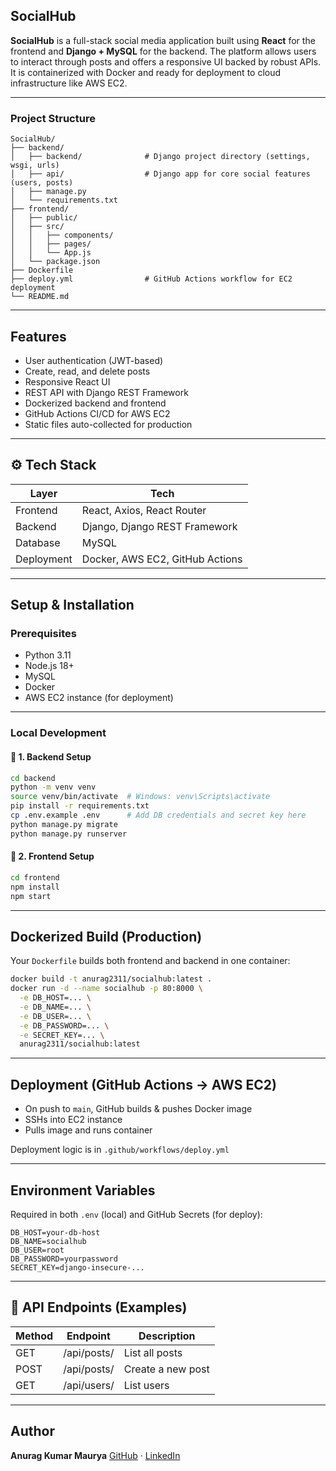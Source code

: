 ##  SocialHub

**SocialHub** is a full-stack social media application built using **React** for the frontend and **Django + MySQL** for the backend. The platform allows users to interact through posts and offers a responsive UI backed by robust APIs. It is containerized with Docker and ready for deployment to cloud infrastructure like AWS EC2.

---

###  Project Structure

```
SocialHub/
├── backend/
│   ├── backend/              # Django project directory (settings, wsgi, urls)
│   ├── api/                  # Django app for core social features (users, posts)
│   ├── manage.py
│   └── requirements.txt
├── frontend/
│   ├── public/
│   ├── src/
│   │   ├── components/
│   │   ├── pages/
│   │   └── App.js
│   └── package.json
├── Dockerfile
├── deploy.yml                # GitHub Actions workflow for EC2 deployment
└── README.md
```

---

##  Features

*  User authentication (JWT-based)
*  Create, read, and delete posts
*  Responsive React UI
*  REST API with Django REST Framework
*  Dockerized backend and frontend
*  GitHub Actions CI/CD for AWS EC2
*  Static files auto-collected for production

---

## ⚙ Tech Stack

| Layer      | Tech                            |
| ---------- | ------------------------------- |
| Frontend   | React, Axios, React Router      |
| Backend    | Django, Django REST Framework   |
| Database   | MySQL                           |
| Deployment | Docker, AWS EC2, GitHub Actions |

---

##  Setup & Installation

### Prerequisites

* Python 3.11
* Node.js 18+
* MySQL
* Docker
* AWS EC2 instance (for deployment)

---

###  Local Development

#### 🔹 1. Backend Setup

```bash
cd backend
python -m venv venv
source venv/bin/activate  # Windows: venv\Scripts\activate
pip install -r requirements.txt
cp .env.example .env      # Add DB credentials and secret key here
python manage.py migrate
python manage.py runserver
```

#### 🔹 2. Frontend Setup

```bash
cd frontend
npm install
npm start
```

---

##  Dockerized Build (Production)

Your `Dockerfile` builds both frontend and backend in one container:

```bash
docker build -t anurag2311/socialhub:latest .
docker run -d --name socialhub -p 80:8000 \
  -e DB_HOST=... \
  -e DB_NAME=... \
  -e DB_USER=... \
  -e DB_PASSWORD=... \
  -e SECRET_KEY=... \
  anurag2311/socialhub:latest
```

---

##  Deployment (GitHub Actions → AWS EC2)

* On push to `main`, GitHub builds & pushes Docker image
* SSHs into EC2 instance
* Pulls image and runs container

Deployment logic is in `.github/workflows/deploy.yml`

---

##  Environment Variables

Required in both `.env` (local) and GitHub Secrets (for deploy):

```env
DB_HOST=your-db-host
DB_NAME=socialhub
DB_USER=root
DB_PASSWORD=yourpassword
SECRET_KEY=django-insecure-...
```

---

## 🧾 API Endpoints (Examples)

| Method | Endpoint    | Description       |
| ------ | ----------- | ----------------- |
| GET    | /api/posts/ | List all posts    |
| POST   | /api/posts/ | Create a new post |
| GET    | /api/users/ | List users        |

---

##  Author

**Anurag Kumar Maurya**
[GitHub](https://github.com/anurag8773) · [LinkedIn](https://www.linkedin.com/in/anurag8773)
